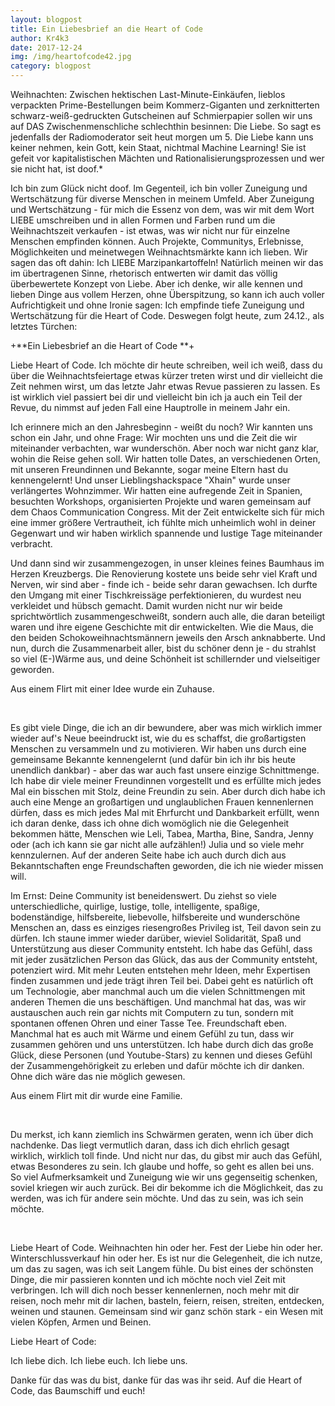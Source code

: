 ```yaml
---
layout: blogpost
title: Ein Liebesbrief an die Heart of Code
author: Kr4k3
date: 2017-12-24
img: /img/heartofcode42.jpg
category: blogpost
---
```


Weihnachten: Zwischen hektischen Last-Minute-Einkäufen, lieblos verpackten Prime-Bestellungen beim Kommerz-Giganten und zerknitterten schwarz-weiß-gedruckten Gutscheinen auf Schmierpapier sollen wir uns auf DAS Zwischenmenschliche schlechthin besinnen: Die Liebe. So sagt es jedenfalls der Radiomoderator seit heut morgen um 5. Die Liebe kann uns keiner nehmen, kein Gott, kein Staat, nichtmal Machine Learning! Sie ist gefeit vor kapitalistischen Mächten und Rationalisierungsprozessen und wer sie nicht hat, ist doof.*

Ich bin zum Glück nicht doof. Im Gegenteil, ich bin voller Zuneigung und Wertschätzung für diverse Menschen in meinem Umfeld. Aber Zuneigung und Wertschätzung - für mich die Essenz von dem, was wir mit dem Wort LIEBE umschreiben und in allen Formen und Farben rund um die Weihnachtszeit verkaufen - ist etwas, was wir nicht nur für einzelne Menschen empfinden können. Auch Projekte, Communitys, Erlebnisse, Möglichkeiten und meinetwegen Weihnachtsmärkte kann ich lieben. Wir sagen das oft dahin: Ich LIEBE Marzipankartoffeln! Natürlich meinen wir das im übertragenen Sinne, rhetorisch entwerten wir damit das völlig überbewertete Konzept von Liebe. Aber ich denke, wir alle kennen und lieben Dinge aus vollem Herzen, ohne Überspitzung, so kann ich auch voller Aufrichtigkeit und ohne Ironie sagen: Ich empfinde tiefe Zuneigung und Wertschätzung für die Heart of Code. Deswegen folgt heute, zum 24.12., als letztes Türchen:


+**Ein Liebesbrief an die Heart of Code **+


Liebe Heart of Code. Ich möchte dir heute schreiben, weil ich weiß, dass du über die Weihnachtsfeiertage etwas kürzer treten wirst und dir vielleicht die Zeit nehmen wirst, um das letzte Jahr etwas Revue passieren zu lassen. Es ist wirklich viel passiert bei dir und vielleicht bin ich ja auch ein Teil der Revue, du nimmst auf jeden Fall eine Hauptrolle in meinem Jahr ein. 

Ich erinnere mich an den Jahresbeginn - weißt du noch? Wir kannten uns schon ein Jahr, und ohne Frage: Wir mochten uns und die Zeit die wir miteinander verbachten, war wunderschön. Aber noch war nicht ganz klar, wohin die Reise gehen soll. Wir hatten tolle Dates, an verschiedenen Orten, mit unseren Freundinnen und Bekannte, sogar meine Eltern hast du kennengelernt! Und unser Lieblingshackspace "Xhain" wurde unser verlängertes Wohnzimmer. Wir hatten eine aufregende Zeit in Spanien, besuchten Workshops, organisierten Projekte und waren gemeinsam auf dem Chaos Communication Congress. Mit der Zeit entwickelte sich für mich eine immer größere Vertrautheit, ich fühlte mich unheimlich wohl in deiner Gegenwart und wir haben wirklich spannende und lustige Tage miteinander verbracht.

Und dann sind wir zusammengezogen, in unser kleines feines Baumhaus im Herzen Kreuzbergs. Die Renovierung kostete uns beide sehr viel Kraft und Nerven, wir sind aber - finde ich - beide sehr daran gewachsen. Ich durfte den Umgang mit einer Tischkreissäge perfektionieren, du wurdest neu verkleidet und hübsch gemacht. Damit wurden nicht nur wir beide sprichtwörtlich zusammengeschweißt, sondern auch alle, die daran beteiligt waren und ihre eigene Geschichte mit dir entwickelten. Wie die Maus, die den beiden Schokoweihnachtsmännern jeweils den Arsch anknabberte. 
Und nun, durch die Zusammenarbeit aller, bist du schöner denn je - du strahlst so viel (E-)Wärme aus, und deine Schönheit ist schillernder und vielseitiger geworden.

Aus einem Flirt mit einer Idee wurde ein Zuhause. 

<br>

Es gibt viele Dinge, die ich an dir bewundere, aber was mich wirklich immer wieder auf's Neue beeindruckt ist, wie du es schaffst, die großartigsten Menschen zu versammeln und zu motivieren. Wir haben uns durch eine gemeinsame Bekannte kennengelernt (und dafür bin ich ihr bis heute unendlich dankbar) - aber das war auch fast unsere einzige Schnittmenge. Ich habe dir viele meiner Freundinnen vorgestellt und es erfüllte mich jedes Mal ein bisschen mit Stolz, deine Freundin zu sein. Aber durch dich habe ich auch eine Menge an großartigen und unglaublichen Frauen kennenlernen dürfen, dass es mich jedes Mal mit Ehrfurcht und Dankbarkeit erfüllt, wenn ich daran denke, dass ich ohne dich womöglich nie die Gelegenheit bekommen hätte, Menschen wie Leli, Tabea, Martha, Bine, Sandra, Jenny oder (ach ich kann sie gar nicht alle aufzählen!) Julia und so viele mehr kennzulernen. Auf der anderen Seite habe ich auch durch dich aus Bekanntschaften enge Freundschaften geworden, die ich nie wieder missen will. 

Im Ernst: Deine Community ist beneidenswert. Du ziehst so viele unterschiedliche, quirlige, lustige, tolle, intelligente, spaßige, bodenständige, hilfsbereite, liebevolle, hilfsbereite und wunderschöne Menschen an, dass es einziges riesengroßes Privileg ist, Teil davon sein zu dürfen. Ich staune immer wieder darüber, wieviel Solidarität, Spaß und Unterstützung aus dieser Community entsteht. Ich habe das Gefühl, dass mit jeder zusätzlichen Person das Glück, das aus der Community entsteht, potenziert wird. Mit mehr Leuten entstehen mehr Ideen, mehr Expertisen finden zusammen und jede trägt ihren Teil bei. Dabei geht es natürlich oft um Technologie, aber manchmal auch um die vielen Schnittmengen mit anderen Themen die uns beschäftigen. Und manchmal hat das, was wir austauschen auch rein gar nichts mit Computern zu tun, sondern mit spontanen offenen Ohren und einer Tasse Tee. Freundschaft eben. Manchmal hat es auch mit Wärme und einem Gefühl zu tun, dass wir zusammen gehören und uns unterstützen. Ich habe durch dich das große Glück, diese Personen (und Youtube-Stars) zu kennen und dieses Gefühl der Zusammengehörigkeit zu erleben und dafür möchte ich dir danken. Ohne dich wäre das nie möglich gewesen.

Aus einem Flirt mit dir wurde eine Familie. 

<br>

Du merkst, ich kann ziemlich ins Schwärmen geraten, wenn ich über dich nachdenke. Das liegt vermutlich daran, dass ich dich ehrlich gesagt wirklich, wirklich toll finde. Und nicht nur das, du gibst mir auch das Gefühl, etwas Besonderes zu sein. Ich glaube und hoffe, so geht es allen bei uns. So viel Aufmerksamkeit und Zuneigung wie wir uns gegenseitig schenken, soviel kriegen wir auch zurück. Bei dir bekomme ich die Möglichkeit, das zu werden, was ich für andere sein möchte. Und das zu sein, was ich sein möchte.

<br>

Liebe Heart of Code. Weihnachten hin oder her. Fest der Liebe hin oder her. Winterschlussverkauf hin oder her. Es ist nur die Gelegenheit, die ich nutze, um das zu sagen, was ich seit Langem fühle. Du bist eines der schönsten Dinge, die mir passieren konnten und ich möchte noch viel Zeit mit verbringen. Ich will dich noch besser kennenlernen, noch mehr mit dir reisen, noch mehr mit dir lachen, basteln, feiern, reisen, streiten, entdecken, weinen und staunen. Gemeinsam sind wir ganz schön stark - ein Wesen mit vielen Köpfen, Armen und Beinen. 

Liebe Heart of Code:

Ich liebe dich. 
Ich liebe euch. 
Ich liebe uns. 

Danke für das was du bist, danke für das was ihr seid. 
Auf die Heart of Code, das Baumschiff und euch!















